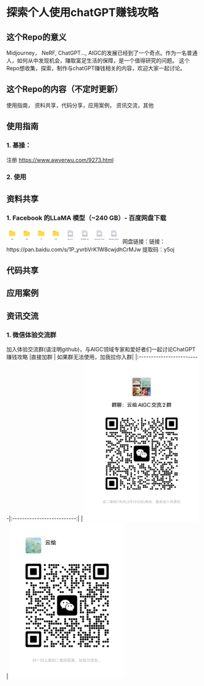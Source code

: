 # 探索个人使用chatGPT赚钱攻略

## 这个Repo的意义
Midjourney， NeRF, ChatGPT..., AIGC的发展已经到了一个奇点。作为一名普通人，如何从中发现机会，赚取富足生活的保障，是一个值得研究的问题。
这个Repo想收集，探索，制作与chatGPT赚钱相关的内容，欢迎大家一起讨论。

## 这个Repo的内容（不定时更新）
使用指南， 资料共享，代码分享，应用案例， 资讯交流，其他

## 使用指南
### 1. 基操： 
注册 https://www.awyerwu.com/9273.html

### 2. 使用

## 资料共享
### 1. Facebook 的LLaMA 模型（~240 GB）- 百度网盘下载
<img src="./img/baidu_llama.png" width="300"/>
网盘链接：链接：https://pan.baidu.com/s/1P_yvrbVrK1W8cwjdhCrMJw 
提取码：y5oj 
 

## 代码共享

## 应用案例

## 资讯交流
### 1. 微信体验交流群
加入体验交流群(请注明github)，与AIGC领域专家和爱好者们一起讨论ChatGPT赚钱攻略
|直接加群                   | 如果群无法使用，加我拉你入群|
|:-------------------------|:--------------------------:|
| <img src="./img/wechat_group.jpg" width="300"/> | <img src="./img/wechat_personal.jpg" width="300/" >
